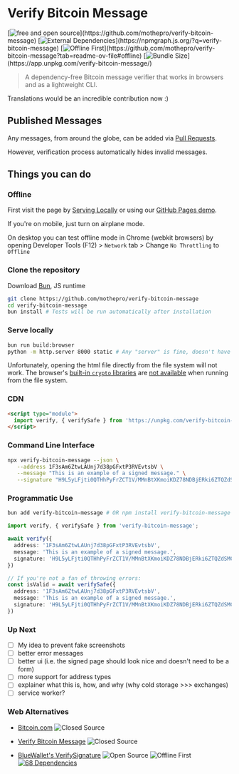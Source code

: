 # Verify Bitcoin Message

[![free and open source](https://img.shields.io/badge/source-open-success")](https://github.com/mothepro/verify-bitcoin-message) [![External Dependencies](https://img.shields.io/badge/dependencies-None-success")](https://npmgraph.js.org/?q=verify-bitcoin-message) [![Offline First](https://img.shields.io/badge/Internet-Not_Required-success")](https://github.com/mothepro/verify-bitcoin-message?tab=readme-ov-file#offline) [![Bundle Size](https://img.shields.io/badge/Bundle_Size-14kb-success")](https://app.unpkg.com/verify-bitcoin-message/)

> A dependency-free Bitcoin message verifier that works in browsers and as a lightweight CLI.

Translations would be an incredible contribution now :)

## Published Messages

Any messages, from around the globe, can be added via [Pull Requests](../../pulls).

However, verification process automatically hides invalid messages.

<!-- *Each fork is like its own "[community](../../forks)".* -->

## Things you can do

### Offline

First visit the page by [Serving Locally](#serve-locally) or using our [GitHub Pages demo](https://mothepro.github.io/verify-bitcoin-message).

If you're on mobile, just turn on airplane mode.

On desktop you can test offline mode in Chrome (webkit browsers) by opening Developer Tools (F12) > `Network` tab > Change `No Throttling` to `Offline`

### Clone the repository

   Download [Bun](https://bun.sh), JS runtime

   ```bash
   git clone https://github.com/mothepro/verify-bitcoin-message
   cd verify-bitcoin-message
   bun install # Tests will be run automatically after installation
   ```

### Serve locally

   ```bash
   bun run build:browser
   python -m http.server 8000 static # Any "server" is fine, doesn't have to be python
   ```

   Unfortunately, opening the html file directly from the file system will not work.
   The browser's [built-in `crypto` libraries](https://developer.mozilla.org/en-US/docs/Web/API/SubtleCrypto) are [not available](https://developer.mozilla.org/en-US/docs/Web/Security/Secure_Contexts) when running from the file system.

### CDN

   ```html
   <script type="module">
     import verify, { verifySafe } from 'https://unpkg.com/verify-bitcoin-message';
   </script>
   ```

### Command Line Interface

```bash
npx verify-bitcoin-message --json \
   --address 1F3sAm6ZtwLAUnj7d38pGFxtP3RVEvtsbV \
   --message "This is an example of a signed message." \
   --signature "H9L5yLFjti0QTHhPyFrZCT1V/MMnBtXKmoiKDZ78NDBjERki6ZTQZdSMCtkgoNmp17By9ItJr8o7ChX0XxY91nk="
```

### Programmatic Use

```bash
bun add verify-bitcoin-message # OR npm install verify-bitcoin-message
```

```typescript
import verify, { verifySafe } from 'verify-bitcoin-message';

await verify({
  address: '1F3sAm6ZtwLAUnj7d38pGFxtP3RVEvtsbV',
  message: 'This is an example of a signed message.',
  signature: 'H9L5yLFjti0QTHhPyFrZCT1V/MMnBtXKmoiKDZ78NDBjERki6ZTQZdSMCtkgoNmp17By9ItJr8o7ChX0XxY91nk='
})

// If you're not a fan of throwing errors:
const isValid = await verifySafe({
  address: '1F3sAm6ZtwLAUnj7d38pGFxtP3RVEvtsbV',
  message: 'This is an example of a signed message.',
  signature: 'H9L5yLFjti0QTHhPyFrZCT1V/MMnBtXKmoiKDZ78NDBjERki6ZTQZdSMCtkgoNmp17By9ItJr8o7ChX0XxY91nk='
})
```

### Up Next

- [ ] My idea to prevent fake screenshots
- [ ] better error messages
- [ ] better ui (i.e. the signed page should look nice and doesn't need to be a form)
- [ ] more support for address types
- [ ] explainer what this is, how, and why (why cold storage >>> exchanges)
- [ ] service worker?

### Web Alternatives

- [Bitcoin.com](https://www.bitcoin.com/tools/verify-message/)
  ![Closed Source](https://img.shields.io/badge/source-closed-red)

- [Verify Bitcoin Message](https://www.verifybitcoinmessage.com/)
  ![Closed Source](https://img.shields.io/badge/source-closed-red)

- [BlueWallet's VerifySignature](https://bluewallet.github.io/VerifySignature?a=&m=&s=)
  ![Open Source](https://img.shields.io/badge/source-Open-success)
  ![Offline First](https://img.shields.io/badge/Internet-Not_Required-success)
  [![68 Dependencies](https://img.shields.io/badge/dependencies-68-yellow)](https://npmgraph.js.org/?q=bitcoinjs-message)
